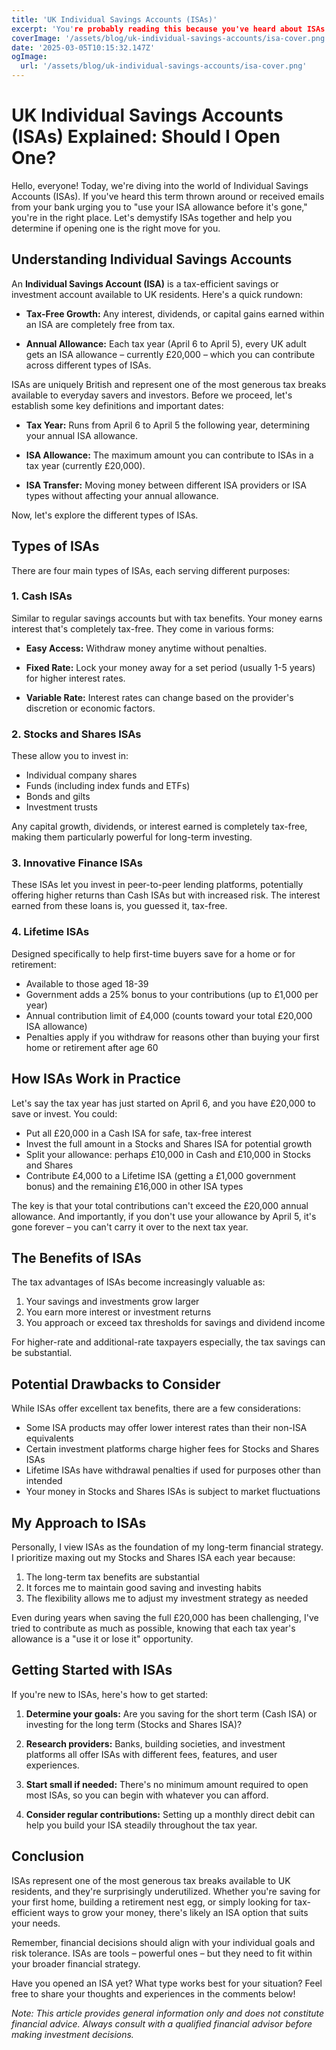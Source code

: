 ```yaml
---
title: 'UK Individual Savings Accounts (ISAs)'
excerpt: 'You're probably reading this because you've heard about ISAs but aren't quite sure what they are, or maybe you've been getting notifications from your bank about using your ISA allowance before the tax year ends. I'm here to demystify ISAs and hopefully help you figure out if they're right for you.'
coverImage: '/assets/blog/uk-individual-savings-accounts/isa-cover.png'
date: '2025-03-05T10:15:32.147Z'
ogImage:
  url: '/assets/blog/uk-individual-savings-accounts/isa-cover.png'
---
```


# UK Individual Savings Accounts (ISAs) Explained: Should I Open One?

Hello, everyone! Today, we're diving into the world of Individual Savings Accounts (ISAs). If you've heard this term thrown around or received emails from your bank urging you to "use your ISA allowance before it's gone," you're in the right place. Let's demystify ISAs together and help you determine if opening one is the right move for you.

## Understanding Individual Savings Accounts

An **Individual Savings Account (ISA)** is a tax-efficient savings or investment account available to UK residents. Here's a quick rundown:

- **Tax-Free Growth:** Any interest, dividends, or capital gains earned within an ISA are completely free from tax.
  
- **Annual Allowance:** Each tax year (April 6 to April 5), every UK adult gets an ISA allowance – currently £20,000 – which you can contribute across different types of ISAs.

ISAs are uniquely British and represent one of the most generous tax breaks available to everyday savers and investors. Before we proceed, let's establish some key definitions and important dates:

- **Tax Year:** Runs from April 6 to April 5 the following year, determining your annual ISA allowance.
  
- **ISA Allowance:** The maximum amount you can contribute to ISAs in a tax year (currently £20,000).
  
- **ISA Transfer:** Moving money between different ISA providers or ISA types without affecting your annual allowance.

Now, let's explore the different types of ISAs.

## Types of ISAs

There are four main types of ISAs, each serving different purposes:

### 1. Cash ISAs

Similar to regular savings accounts but with tax benefits. Your money earns interest that's completely tax-free. They come in various forms:

- **Easy Access:** Withdraw money anytime without penalties.
  
- **Fixed Rate:** Lock your money away for a set period (usually 1-5 years) for higher interest rates.
  
- **Variable Rate:** Interest rates can change based on the provider's discretion or economic factors.

### 2. Stocks and Shares ISAs

These allow you to invest in:

- Individual company shares
- Funds (including index funds and ETFs)
- Bonds and gilts
- Investment trusts

Any capital growth, dividends, or interest earned is completely tax-free, making them particularly powerful for long-term investing.

### 3. Innovative Finance ISAs

These ISAs let you invest in peer-to-peer lending platforms, potentially offering higher returns than Cash ISAs but with increased risk. The interest earned from these loans is, you guessed it, tax-free.

### 4. Lifetime ISAs

Designed specifically to help first-time buyers save for a home or for retirement:

- Available to those aged 18-39
- Government adds a 25% bonus to your contributions (up to £1,000 per year)
- Annual contribution limit of £4,000 (counts toward your total £20,000 ISA allowance)
- Penalties apply if you withdraw for reasons other than buying your first home or retirement after age 60

## How ISAs Work in Practice

Let's say the tax year has just started on April 6, and you have £20,000 to save or invest. You could:

- Put all £20,000 in a Cash ISA for safe, tax-free interest
- Invest the full amount in a Stocks and Shares ISA for potential growth
- Split your allowance: perhaps £10,000 in Cash and £10,000 in Stocks and Shares
- Contribute £4,000 to a Lifetime ISA (getting a £1,000 government bonus) and the remaining £16,000 in other ISA types

The key is that your total contributions can't exceed the £20,000 annual allowance. And importantly, if you don't use your allowance by April 5, it's gone forever – you can't carry it over to the next tax year.

## The Benefits of ISAs

The tax advantages of ISAs become increasingly valuable as:

1. Your savings and investments grow larger
2. You earn more interest or investment returns
3. You approach or exceed tax thresholds for savings and dividend income

For higher-rate and additional-rate taxpayers especially, the tax savings can be substantial.

## Potential Drawbacks to Consider

While ISAs offer excellent tax benefits, there are a few considerations:

- Some ISA products may offer lower interest rates than their non-ISA equivalents
- Certain investment platforms charge higher fees for Stocks and Shares ISAs
- Lifetime ISAs have withdrawal penalties if used for purposes other than intended
- Your money in Stocks and Shares ISAs is subject to market fluctuations

## My Approach to ISAs

Personally, I view ISAs as the foundation of my long-term financial strategy. I prioritize maxing out my Stocks and Shares ISA each year because:

1. The long-term tax benefits are substantial
2. It forces me to maintain good saving and investing habits
3. The flexibility allows me to adjust my investment strategy as needed

Even during years when saving the full £20,000 has been challenging, I've tried to contribute as much as possible, knowing that each tax year's allowance is a "use it or lose it" opportunity.

## Getting Started with ISAs

If you're new to ISAs, here's how to get started:

1. **Determine your goals:** Are you saving for the short term (Cash ISA) or investing for the long term (Stocks and Shares ISA)?
   
2. **Research providers:** Banks, building societies, and investment platforms all offer ISAs with different fees, features, and user experiences.
   
3. **Start small if needed:** There's no minimum amount required to open most ISAs, so you can begin with whatever you can afford.
   
4. **Consider regular contributions:** Setting up a monthly direct debit can help you build your ISA steadily throughout the tax year.

## Conclusion

ISAs represent one of the most generous tax breaks available to UK residents, and they're surprisingly underutilized. Whether you're saving for your first home, building a retirement nest egg, or simply looking for tax-efficient ways to grow your money, there's likely an ISA option that suits your needs.

Remember, financial decisions should align with your individual goals and risk tolerance. ISAs are tools – powerful ones – but they need to fit within your broader financial strategy.

Have you opened an ISA yet? What type works best for your situation? Feel free to share your thoughts and experiences in the comments below!

*Note: This article provides general information only and does not constitute financial advice. Always consult with a qualified financial advisor before making investment decisions.*